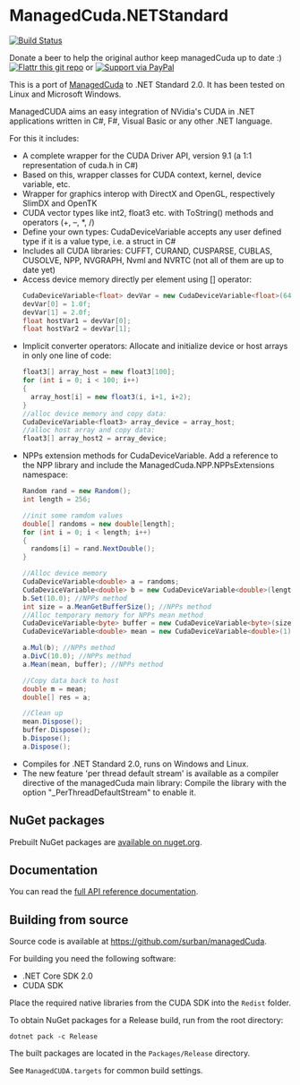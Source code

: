 # ManagedCuda.NETStandard

[![Build Status](https://travis-ci.org/surban/managedCuda.svg?branch=master)](https://travis-ci.org/surban/managedCuda)

Donate a beer to help the original author keep managedCuda up to date :)
[![Flattr this git repo](http://api.flattr.com/button/flattr-badge-large.png)](https://flattr.com/submit/auto?user_id=kunzmi&url=https://github.com/kunzmi/managedCuda&title=managedCuda&language=&tags=github&category=software)
or
[![Support via PayPal](https://www.paypalobjects.com/en_GB/i/btn/btn_donate_SM.gif)](https://www.paypal.me/kunzmi/)

This is a port of [ManagedCuda](https://kunzmi.github.io/managedCuda/) to .NET Standard 2.0.
It has been tested on Linux and Microsoft Windows.

ManagedCUDA aims an easy integration of NVidia's CUDA in .NET applications written in C#, F#, Visual Basic or any other .NET language.

For this it includes:
- A complete wrapper for the  CUDA Driver API, version 9.1 (a 1:1 representation of cuda.h in C#) 
- Based on this, wrapper classes for CUDA context, kernel, device variable, etc. 
- Wrapper for graphics interop with DirectX and OpenGL, respectively SlimDX and OpenTK 
- CUDA vector types like int2, float3 etc. with ToString() methods and operators (+, –, *, /) 
- Define your own types: CudaDeviceVariable accepts any user defined type if it is a value type, i.e. a struct in C# 
- Includes all CUDA libraries: CUFFT, CURAND, CUSPARSE, CUBLAS, CUSOLVE, NPP, NVGRAPH, Nvml and NVRTC (not all of them are up to date yet)
- Access device memory directly per element using [] operator:
  ```csharp
  CudaDeviceVariable<float> devVar = new CudaDeviceVariable<float>(64);
  devVar[0] = 1.0f;
  devVar[1] = 2.0f;
  float hostVar1 = devVar[0];
  float hostVar2 = devVar[1];
  ```
- Implicit converter operators: Allocate and initialize device or host arrays in only one line of code: 
  ```csharp
  float3[] array_host = new float3[100];
  for (int i = 0; i < 100; i++)
  {
    array_host[i] = new float3(i, i+1, i+2);
  }
  //alloc device memory and copy data:
  CudaDeviceVariable<float3> array_device = array_host;
  //alloc host array and copy data: 
  float3[] array_host2 = array_device; 
  ```
- NPPs extension methods for CudaDeviceVariable. Add a reference to the NPP library and include the ManagedCuda.NPP.NPPsExtensions namespace: 
  ```csharp
  Random rand = new Random();
  int length = 256;
  
  //init some ramdom values
  double[] randoms = new double[length];
  for (int i = 0; i < length; i++)
  {
  	randoms[i] = rand.NextDouble();
  }
  
  //Alloc device memory
  CudaDeviceVariable<double> a = randoms;
  CudaDeviceVariable<double> b = new CudaDeviceVariable<double>(length);
  b.Set(10.0); //NPPs method
  int size = a.MeanGetBufferSize(); //NPPs method
  //Alloc temporary memory for NPPs mean method
  CudaDeviceVariable<byte> buffer = new CudaDeviceVariable<byte>(size);
  CudaDeviceVariable<double> mean = new CudaDeviceVariable<double>(1);
  
  a.Mul(b); //NPPs method
  a.DivC(10.0); //NPPs method
  a.Mean(mean, buffer); //NPPs method
  
  //Copy data back to host
  double m = mean;
  double[] res = a;
  
  //Clean up
  mean.Dispose();
  buffer.Dispose();
  b.Dispose();
  a.Dispose();
  ```
- Compiles for .NET Standard 2.0, runs on Windows and Linux. 
- The new feature 'per thread default stream' is available as a compiler directive of the managedCuda main library: Compile the library with the option "_PerThreadDefaultStream" to enable it.

## NuGet packages

Prebuilt NuGet packages are [available on nuget.org](https://www.nuget.org/packages?q=ManagedCuda+NETStandard).

## Documentation

You can read the [full API reference documentation](api/index.md).

## Building from source

Source code is available at <https://github.com/surban/managedCuda>.

For building you need the following software:

- .NET Core SDK 2.0
- CUDA SDK

Place the required native libraries from the CUDA SDK into the `Redist` folder.

To obtain NuGet packages for a Release build, run from the root directory:

```dotnet pack -c Release```

The built packages are located in the ```Packages/Release``` directory.

See ```ManagedCUDA.targets``` for common build settings.
